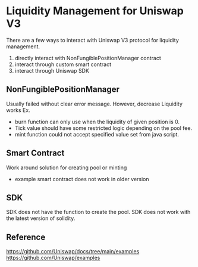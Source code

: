 # Liquidity Management for Uniswap V3

There are a few ways to interact with Uniswap V3 protocol for liquidity management.
1. directly interact with NonFungiblePositionManager contract
2. interact through custom smart contract
3. interact through Uniswap SDK

## NonFungiblePositionManager
Usually failed without clear error message. However, decrease Liquidity works
Ex. 
- burn function can only use when the liquidity of given position is 0.
- Tick value should have some restricted logic depending on the pool fee. 
- mint function could not accept specified value set from java script.

## Smart Contract
Work around solution for creating pool or minting
- example smart contract does not work in older version

## SDK
SDK does not have the function to create the pool.
SDK does not work with the latest version of solidity. 

## Reference
https://github.com/Uniswap/docs/tree/main/examples
https://github.com/Uniswap/examples
